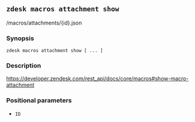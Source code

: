 ## `zdesk macros attachment show`

/macros/attachments/{id}.json

### Synopsis

    zdesk macros attachment show [ ... ]

### Description

https://developer.zendesk.com/rest_api/docs/core/macros#show-macro-attachment

### Positional parameters

* `ID`

